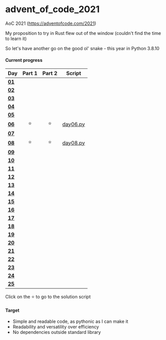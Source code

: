 # advent_of_code_2021
AoC 2021 (https://adventofcode.com/2021)

My proposition to try in Rust flew out of the window (couldn't find the time to learn it)

So let's have another go on the good ol' snake - this year in Python 3.8.10

#### Current progress

| Day                                            | Part 1 | Part 2 | Script            |
| ---------------------------------------------- | :----: | :----: | :---------------: |
| **[01](https://adventofcode.com/2021/day/1)**  ||||
| **[02](https://adventofcode.com/2021/day/2)**  ||||
| **[03](https://adventofcode.com/2021/day/3)**  ||||
| **[04](https://adventofcode.com/2021/day/4)**  ||||
| **[05](https://adventofcode.com/2021/day/5)**  ||||
| **[06](https://adventofcode.com/2021/day/6)**  | ⭐ | ⭐ | [day06.py](day06.py) |
| **[07](https://adventofcode.com/2021/day/7)**  ||||
| **[08](https://adventofcode.com/2021/day/8)**  | ⭐ | ⭐ | [day08.py](day08.py) |
| **[09](https://adventofcode.com/2021/day/9)**  ||||
| **[10](https://adventofcode.com/2021/day/10)** ||||
| **[11](https://adventofcode.com/2021/day/11)** ||||
| **[12](https://adventofcode.com/2021/day/12)** ||||
| **[13](https://adventofcode.com/2021/day/13)** ||||
| **[14](https://adventofcode.com/2021/day/14)** ||||
| **[15](https://adventofcode.com/2021/day/15)** ||||
| **[16](https://adventofcode.com/2021/day/16)** ||||
| **[17](https://adventofcode.com/2021/day/17)** ||||
| **[18](https://adventofcode.com/2021/day/18)** ||||
| **[19](https://adventofcode.com/2021/day/19)** ||||
| **[20](https://adventofcode.com/2021/day/20)** ||||
| **[21](https://adventofcode.com/2021/day/21)** ||||
| **[22](https://adventofcode.com/2021/day/22)** ||||
| **[23](https://adventofcode.com/2021/day/23)** ||||
| **[24](https://adventofcode.com/2021/day/24)** ||||
| **[25](https://adventofcode.com/2021/day/25)** ||||

Click on the ⭐ to go to the solution script  

#### Target
* Simple and readable code, as pythonic as I can make it
* Readability and versatility over efficiency
* No dependencies outside standard library